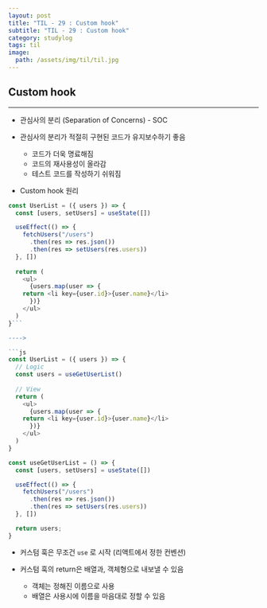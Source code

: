 ```yaml
---
layout: post
title: "TIL - 29 : Custom hook"
subtitle: "TIL - 29 : Custom hook"
category: studylog
tags: til
image:
  path: /assets/img/til/til.jpg
---
```


<!-- more -->
## Custom hook  
---  

* 관심사의 분리 (Separation of Concerns) - SOC  

* 관심사의 분리가 적절히 구현된 코드가 유지보수하기 좋음  
  * 코드가 더욱 명료해짐  
  * 코드의 재사용성이 올라감  
  * 테스트 코드를 작성하기 쉬워짐  

* Custom hook 원리  
```js
const UserList = ({ users }) => {
  const [users, setUsers] = useState([])

  useEffect(() => {
    fetchUsers("/users")
      .then(res => res.json())
      .then(res => setUsers(res.users))
  }, [])
	
  return (
    <ul>
      {users.map(user => {
	return <li key={user.id}>{user.name}</li>
      })}
    </ul>
  )
}```

---->

```js
const UserList = ({ users }) => {
  // Logic
  const users = useGetUserList()
	
  // View
  return (
    <ul>
      {users.map(user => {
	return <li key={user.id}>{user.name}</li>
      })}
    </ul>
  )
}
```

```js
const useGetUserList = () => {
  const [users, setUsers] = useState([])

  useEffect(() => {
    fetchUsers("/users")
      .then(res => res.json())
      .then(res => setUsers(res.users))
  }, [])

  return users;
}
```

* 커스텀 훅은 무조건 `use` 로 시작 (리액트에서 정한 컨벤션)  

* 커스텀 훅의 return은 배열과, 객체형으로 내보낼 수 있음  
  * 객체는 정해진 이름으로 사용  
  * 배열은 사용시에 이름을 마음대로 정할 수 있음  
